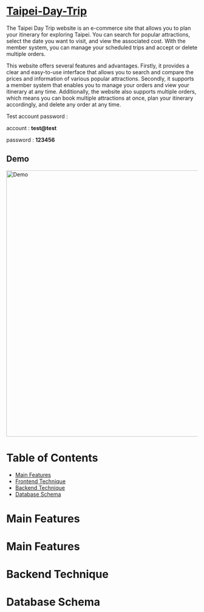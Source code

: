 # [Taipei-Day-Trip](http://35.74.113.149:3000/)
The Taipei Day Trip website is an e-commerce site that allows you to plan your itinerary for exploring Taipei. You can search for popular attractions, select the date you want to visit, and view the associated cost. With the member system, you can manage your scheduled trips and accept or delete multiple orders.

This website offers several features and advantages. Firstly, it provides a clear and easy-to-use interface that allows you to search and compare the prices and information of various popular attractions. Secondly, it supports a member system that enables you to manage your orders and view your itinerary at any time. Additionally, the website also supports multiple orders, which means you can book multiple attractions at once, plan your itinerary accordingly, and delete any order at any time.

Test account password :

account : **test@test**

password : **123456**

## Demo
<img src="https://user-images.githubusercontent.com/84265782/223932233-79b2cca4-8e17-49a5-97bb-f8ad4f4977af.gif" alt="Demo" width="900px" height="700px">


# Table of Contents

- [Main Features](#main-features)
- [Frontend Technique](#frontend-technique)
- [Backend Technique](#backend-technique)
- [Database Schema](#database-schema)

# Main Features


# Main Features


# Backend Technique

# Database Schema
